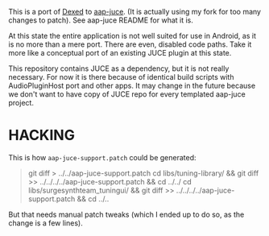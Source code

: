 This is a port of [Dexed](https://github.com/asb2m10/dexed) to [aap-juce](https://github.com/atsushieno/aap-juce). (It is actually using my fork for too many changes to patch). See aap-juce README for what it is.

At this state the entire application is not well suited for use in Android, as it is no more than a mere port. There are even, disabled code paths. Take it more like a conceptual port of an existing JUCE plugin at this state.

This repository contains JUCE as a dependency, but it is not really necessary. For now it is there because of identical build scripts with AudioPluginHost port and other apps. It may change in the future because we don't want to have copy of JUCE repo for every templated aap-juce project.

# HACKING

This is how `aap-juce-support.patch` could be generated:

> git diff > ../../aap-juce-support.patch
> cd libs/tuning-library/ && git diff >> ../../../../aap-juce-support.patch && cd ../../
> cd libs/surgesynthteam_tuningui/ && git diff >> ../../../../aap-juce-support.patch && cd ../..

But that needs manual patch tweaks (which I ended up to do so, as the change is a few lines).
